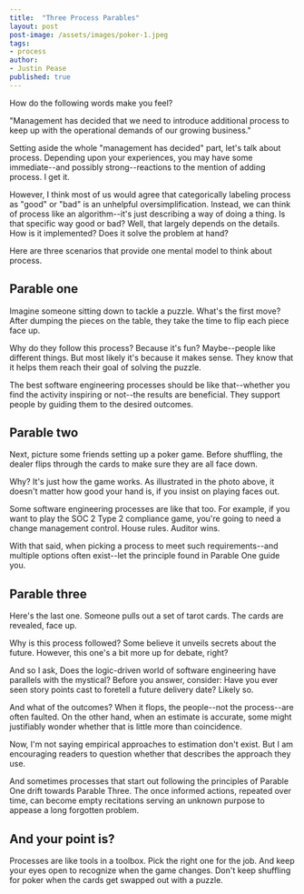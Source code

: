 ```yaml
---
title:  "Three Process Parables"
layout: post
post-image: /assets/images/poker-1.jpeg
tags:
- process
author:
- Justin Pease
published: true
---
```


How do the following words make you feel?

"Management has decided that we need to introduce additional process to keep up
with the operational demands of our growing business."

Setting aside the whole "management has decided" part, let's talk about process.
Depending upon your experiences, you may have some immediate--and possibly
strong--reactions to the mention of adding process. I get it.

However, I think most of us would agree that categorically labeling process as
"good" or "bad" is an unhelpful oversimplification. Instead, we can think of
process like an algorithm--it's just describing a way of doing a thing. Is that
specific way good or bad? Well, that largely depends on the details. How is it
implemented? Does it solve the problem at hand?

Here are three scenarios that provide one mental model to think about process.

## Parable one

Imagine someone sitting down to tackle a puzzle. What's the first move? After
dumping the pieces on the table, they take the time to flip each piece face up.

Why do they follow this process? Because it's fun? Maybe--people like different
things. But most likely it's because it makes sense. They know that it helps
them reach their goal of solving the puzzle.

The best software engineering processes should be like that--whether you find
the activity inspiring or not--the results are beneficial. They support people
by guiding them to the desired outcomes.

## Parable two

Next, picture some friends setting up a poker game. Before shuffling, the dealer
flips through the cards to make sure they are all face down.

Why? It's just how the game works. As illustrated in the photo above, it doesn't
matter how good your hand is, if you insist on playing faces out.

Some software engineering processes are like that too. For example, if you want
to play the SOC 2 Type 2 compliance game, you're going to need a change
management control. House rules. Auditor wins.

With that said, when picking a process to meet such requirements--and multiple
options often exist--let the principle found in Parable One guide you.

## Parable three

Here's the last one. Someone pulls out a set of tarot cards. The cards are
revealed, face up.

Why is this process followed? Some believe it unveils secrets about the future.
However, this one's a bit more up for debate, right?

And so I ask, Does the logic-driven world of software engineering have parallels
with the mystical? Before you answer, consider: Have you ever seen story points
cast to foretell a future delivery date? Likely so.

And what of the outcomes? When it flops, the people--not the process--are often
faulted. On the other hand, when an estimate is accurate, some might justifiably
wonder whether that is little more than coincidence.

Now, I'm not saying empirical approaches to estimation don't exist. But I am
encouraging readers to question whether that describes the approach they use.

And sometimes processes that start out following the principles of Parable One
drift towards Parable Three. The once informed actions, repeated over time,
can become empty recitations serving an unknown purpose to appease a long
forgotten problem.

## And your point is?

Processes are like tools in a toolbox. Pick the right one for the job. And keep
your eyes open to recognize when the game changes. Don't keep shuffling for
poker when the cards get swapped out with a puzzle.